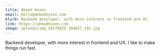 ```yaml
---
title: Ahmad Husen
email: hello@ahmadhusen.com
blurb: Backend developer, with more interest in frontend and UX.
link: https://ahmadhusen.com
image: uploads/img_20170829_194627_192.jpg
---
```

Backend developer, with more interest in frontend and UX. I like to make things run fast.